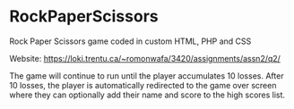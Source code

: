 # RockPaperScissors
Rock Paper Scissors game coded in custom HTML, PHP and CSS

Website: https://loki.trentu.ca/~romonwafa/3420/assignments/assn2/q2/

The game will continue to run until the player accumulates 10 losses. After 10 losses, the player is automatically redirected to the game over screen where they can optionally add their name and score to the high scores list.

